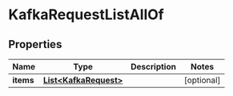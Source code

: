

# KafkaRequestListAllOf


## Properties

Name | Type | Description | Notes
------------ | ------------- | ------------- | -------------
**items** | [**List&lt;KafkaRequest&gt;**](KafkaRequest.md) |  |  [optional]



